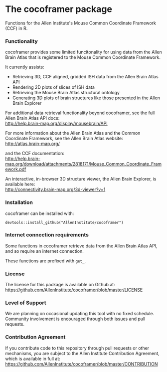 # The cocoframer package
Functions for the Allen Institute's Mouse Common Coordinate Framework (CCF) in R.

### Functionality
cocoframer provides some limited funcitonality for using data from the Allen Brain Atlas that is registered to the Mouse Common Coordinate Framework.  

It currently assists:  
* Retrieving 3D, CCF aligned, gridded ISH data from the Allen Brain Atlas API  
* Rendering 2D plots of slices of ISH data  
* Retrieving the Mouse Brain Atlas structural ontology  
* Generating 3D plots of brain structures like those presented in the Allen Brain Explorer  

For additional data retrieval functionality beyond cocoframer, see the full Allen Brain Atlas API docs:  
http://help.brain-map.org/display/mousebrain/API  

For more information about the Allen Brain Atlas and the Common Coordinate Framework, see the Allen Brain Atlas website:  
http://atlas.brain-map.org/  

and the CCF documentation:  
http://help.brain-map.org/download/attachments/2818171/Mouse_Common_Coordinate_Framework.pdf  

An interactive, in-browser 3D structure viewer, the Allen Brain Explorer, is available here:  
http://connectivity.brain-map.org/3d-viewer?v=1

### Installation

cocoframer can be installed with:
```
devtools::install_github("AllenInstitute/cocoframer")
```

### Internet connection requirements

Some functions in cocoframer retrieve data from the Allen Brain Atlas API, and so require an internet connection.  

These functions are prefixed with `get_`.

### License

The license for this package is available on Github at: https://github.com/AllenInstitute/cocoframer/blob/master/LICENSE

### Level of Support

We are planning on occasional updating this tool with no fixed schedule. Community involvement is encouraged through both issues and pull requests.

### Contribution Agreement

If you contribute code to this repository through pull requests or other mechanisms, you are subject to the Allen Institute Contribution Agreement, which is available in full at: https://github.com/AllenInstitute/cocoframer/blob/master/CONTRIBUTION

